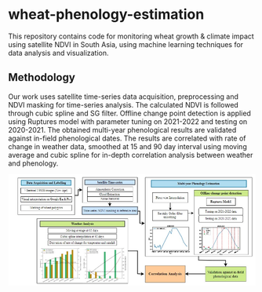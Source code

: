 # wheat-phenology-estimation
This repository contains code for monitoring wheat growth &amp; climate impact using satellite NDVI in South Asia, using machine learning techniques for data analysis and visualization.
## Methodology
Our work uses satellite time-series data acquisition, preprocessing and NDVI masking for time-series analysis. The calculated NDVI
is followed through cubic spline and SG filter. Offline change point detection is applied using Ruptures model with parameter
tuning on 2021-2022 and testing on 2020-2021. The obtained multi-year phenological results are validated against in-field
phenological dates. The results are correlated with rate of change in weather data, smoothed at 15 and 90 day interval using
moving average and cubic spline for in-depth correlation analysis between weather and phenology.

![Methodology](./Methodology.jpg)

